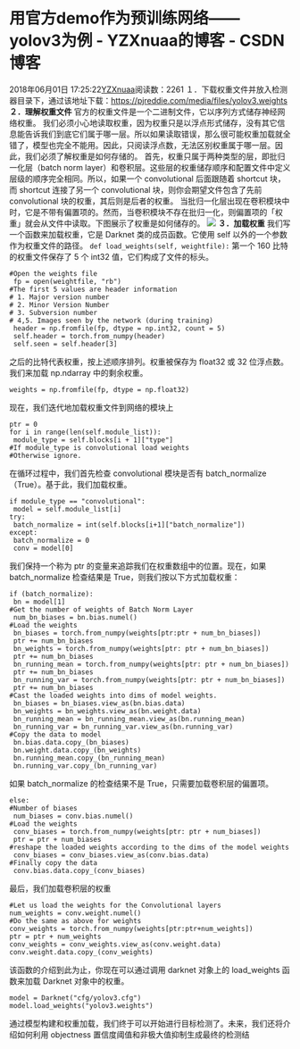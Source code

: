 # 用官方demo作为预训练网络——yolov3为例 - YZXnuaa的博客 - CSDN博客
2018年06月01日 17:25:22[YZXnuaa](https://me.csdn.net/YZXnuaa)阅读数：2261
１．下载权重文件并放入检测器目录下，通过该地址下载：https://pjreddie.com/media/files/yolov3.weights
**２．理解权重文件**
官方的权重文件是一个二进制文件，它以序列方式储存神经网络权重。
我们必须小心地读取权重，因为权重只是以浮点形式储存，没有其它信息能告诉我们到底它们属于哪一层。所以如果读取错误，那么很可能权重加载就全错了，模型也完全不能用。因此，只阅读浮点数，无法区别权重属于哪一层。因此，我们必须了解权重是如何存储的。
首先，权重只属于两种类型的层，即批归一化层（batch norm layer）和卷积层。这些层的权重储存顺序和配置文件中定义层级的顺序完全相同。所以，如果一个 convolutional 后面跟随着 shortcut 块，而 shortcut 连接了另一个 convolutional 块，则你会期望文件包含了先前 convolutional 块的权重，其后则是后者的权重。
当批归一化层出现在卷积模块中时，它是不带有偏置项的。然而，当卷积模块不存在批归一化，则偏置项的「权重」就会从文件中读取。下图展示了权重是如何储存的。
![](https://mmbiz.qpic.cn/mmbiz_png/KmXPKA19gW9zgrU2v6kd3F1yZV5TxOsdskzx9Viafk3icBhcz40YyEicsu2dicsMPCtqibGcZmt5h6lO3qQerAKcjicQ/640?wx_fmt=png&wxfrom=5&wx_lazy=1)
**３．加载权重**
我们写一个函数来加载权重，它是 Darknet 类的成员函数。它使用 self 以外的一个参数作为权重文件的路径。
`def load_weights(self, weightfile):`
第一个 160 比特的权重文件保存了 5 个 int32 值，它们构成了文件的标头。
```
#Open the weights file
 fp = open(weightfile, "rb")
#The first 5 values are header information 
# 1. Major version number
# 2. Minor Version Number
# 3. Subversion number 
# 4,5. Images seen by the network (during training)
 header = np.fromfile(fp, dtype = np.int32, count = 5)
 self.header = torch.from_numpy(header)
 self.seen = self.header[3]
```
之后的比特代表权重，按上述顺序排列。权重被保存为 float32 或 32 位浮点数。我们来加载 np.ndarray 中的剩余权重。
```
weights = np.fromfile(fp, dtype = np.float32)
```
现在，我们迭代地加载权重文件到网络的模块上
```
ptr = 0
for i in range(len(self.module_list)):
 module_type = self.blocks[i + 1]["type"]
#If module_type is convolutional load weights
#Otherwise ignore.
```
在循环过程中，我们首先检查 convolutional 模块是否有 batch_normalize（True）。基于此，我们加载权重。
```
if module_type == "convolutional":
 model = self.module_list[i]
try:
 batch_normalize = int(self.blocks[i+1]["batch_normalize"])
except:
 batch_normalize = 0
 conv = model[0]
```
我们保持一个称为 ptr 的变量来追踪我们在权重数组中的位置。现在，如果 batch_normalize 检查结果是 True，则我们按以下方式加载权重：
```
if (batch_normalize):
 bn = model[1]
#Get the number of weights of Batch Norm Layer
 num_bn_biases = bn.bias.numel()
#Load the weights
 bn_biases = torch.from_numpy(weights[ptr:ptr + num_bn_biases])
 ptr += num_bn_biases
 bn_weights = torch.from_numpy(weights[ptr: ptr + num_bn_biases])
 ptr += num_bn_biases
 bn_running_mean = torch.from_numpy(weights[ptr: ptr + num_bn_biases])
 ptr += num_bn_biases
 bn_running_var = torch.from_numpy(weights[ptr: ptr + num_bn_biases])
 ptr += num_bn_biases
#Cast the loaded weights into dims of model weights. 
 bn_biases = bn_biases.view_as(bn.bias.data)
 bn_weights = bn_weights.view_as(bn.weight.data)
 bn_running_mean = bn_running_mean.view_as(bn.running_mean)
 bn_running_var = bn_running_var.view_as(bn.running_var)
#Copy the data to model
 bn.bias.data.copy_(bn_biases)
 bn.weight.data.copy_(bn_weights)
 bn.running_mean.copy_(bn_running_mean)
 bn.running_var.copy_(bn_running_var)
```
如果 batch_normalize 的检查结果不是 True，只需要加载卷积层的偏置项。
```
else:
#Number of biases
 num_biases = conv.bias.numel()
#Load the weights
 conv_biases = torch.from_numpy(weights[ptr: ptr + num_biases])
 ptr = ptr + num_biases
#reshape the loaded weights according to the dims of the model weights
 conv_biases = conv_biases.view_as(conv.bias.data)
#Finally copy the data
 conv.bias.data.copy_(conv_biases)
```
最后，我们加载卷积层的权重
```
#Let us load the weights for the Convolutional layers
num_weights = conv.weight.numel()
#Do the same as above for weights
conv_weights = torch.from_numpy(weights[ptr:ptr+num_weights])
ptr = ptr + num_weights
conv_weights = conv_weights.view_as(conv.weight.data)
conv.weight.data.copy_(conv_weights)
```
该函数的介绍到此为止，你现在可以通过调用 darknet 对象上的 load_weights 函数来加载 Darknet 对象中的权重。
```
model = Darknet("cfg/yolov3.cfg")
model.load_weights("yolov3.weights")
```
通过模型构建和权重加载，我们终于可以开始进行目标检测了。未来，我们还将介绍如何利用 objectness 置信度阈值和非极大值抑制生成最终的检测结
